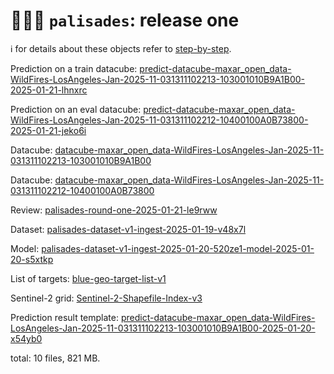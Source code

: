 # 🧑🏽‍🚒 `palisades`: release one

ℹ️ for details about these objects refer to [step-by-step](./step-by-step.md).

Prediction on a train datacube: 
[predict-datacube-maxar_open_data-WildFires-LosAngeles-Jan-2025-11-031311102213-103001010B9A1B00-2025-01-21-lhnxrc](https://kamangir-public.s3.ca-central-1.amazonaws.com/predict-datacube-maxar_open_data-WildFires-LosAngeles-Jan-2025-11-031311102213-103001010B9A1B00-2025-01-21-lhnxrc.tar.gz)

Prediction on an eval datacube: 
[predict-datacube-maxar_open_data-WildFires-LosAngeles-Jan-2025-11-031311102212-10400100A0B73800-2025-01-21-jeko6i](https://kamangir-public.s3.ca-central-1.amazonaws.com/predict-datacube-maxar_open_data-WildFires-LosAngeles-Jan-2025-11-031311102212-10400100A0B73800-2025-01-21-jeko6i.tar.gz)

Datacube: 
[datacube-maxar_open_data-WildFires-LosAngeles-Jan-2025-11-031311102213-103001010B9A1B00](https://kamangir-public.s3.ca-central-1.amazonaws.com/datacube-maxar_open_data-WildFires-LosAngeles-Jan-2025-11-031311102213-103001010B9A1B00.tar.gz)

Datacube: 
[datacube-maxar_open_data-WildFires-LosAngeles-Jan-2025-11-031311102212-10400100A0B73800](https://kamangir-public.s3.ca-central-1.amazonaws.com/datacube-maxar_open_data-WildFires-LosAngeles-Jan-2025-11-031311102212-10400100A0B73800.tar.gz)

Review: 
[palisades-round-one-2025-01-21-le9rww](https://kamangir-public.s3.ca-central-1.amazonaws.com/palisades-round-one-2025-01-21-le9rww.tar.gz)

Dataset: 
[palisades-dataset-v1-ingest-2025-01-19-v48x7l](https://kamangir-public.s3.ca-central-1.amazonaws.com/palisades-dataset-v1-ingest-2025-01-19-v48x7l.tar.gz)

Model: 
[palisades-dataset-v1-ingest-2025-01-20-520ze1-model-2025-01-20-s5xtkp](https://kamangir-public.s3.ca-central-1.amazonaws.com/palisades-dataset-v1-ingest-2025-01-20-520ze1-model-2025-01-20-s5xtkp.tar.gz)

List of targets: 
[blue-geo-target-list-v1](https://kamangir-public.s3.ca-central-1.amazonaws.com/blue-geo-target-list-v1.tar.gz)

Sentinel-2 grid: 
[Sentinel-2-Shapefile-Index-v3](https://kamangir-public.s3.ca-central-1.amazonaws.com/Sentinel-2-Shapefile-Index-v3.tar.gz)

Prediction result template: 
[predict-datacube-maxar_open_data-WildFires-LosAngeles-Jan-2025-11-031311102213-103001010B9A1B00-2025-01-20-x54yb0](https://kamangir-public.s3.ca-central-1.amazonaws.com/predict-datacube-maxar_open_data-WildFires-LosAngeles-Jan-2025-11-031311102213-103001010B9A1B00-2025-01-20-x54yb0.tar.gz)

total: 10 files, 821 MB. 
